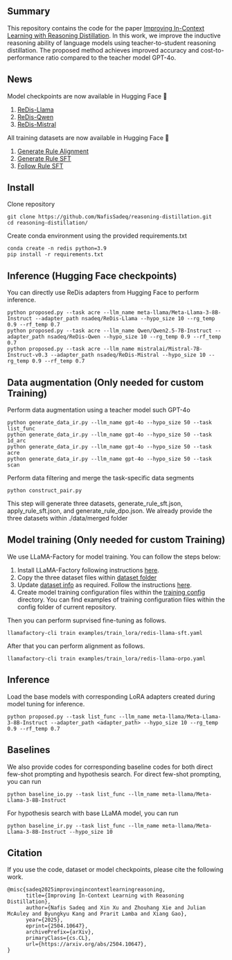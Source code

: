 ## Summary

This repository contains the code for the paper [Improving In-Context Learning with Reasoning Distillation](https://arxiv.org/abs/2504.10647). In this work, we improve the inductive reasoning ability of language models using teacher-to-student reasoning distillation. The proposed method achieves improved accuracy and cost-to-performance ratio compared to the teacher model GPT-4o.

## News

Model checkpoints are now available in Hugging Face 🤗
1. [ReDis-Llama](https://huggingface.co/nsadeq/ReDis-Llama)
2. [ReDis-Qwen](https://huggingface.co/nsadeq/ReDis-Qwen)
3. [ReDis-Mistral](https://huggingface.co/nsadeq/ReDis-Mistral)

All training datasets are now available in Hugging Face 🤗
1. [Generate Rule Alignment](https://huggingface.co/datasets/nsadeq/redis_generate_rule_alignment)
2. [Generate Rule SFT](https://huggingface.co/datasets/nsadeq/redis_generate_rule_sft)
3. [Follow Rule SFT](https://huggingface.co/datasets/nsadeq/redis_follow_rule_sft)

## Install

Clone repository
```
git clone https://github.com/NafisSadeq/reasoning-distillation.git
cd reasoning-distillation/
```
Create conda environment using the provided requirements.txt

```
conda create -n redis python=3.9
pip install -r requirements.txt
```

## Inference (Hugging Face checkpoints)

You can directly use ReDis adapters from Hugging Face to perform inference.
```
python proposed.py --task acre --llm_name meta-llama/Meta-Llama-3-8B-Instruct --adapter_path nsadeq/ReDis-Llama --hypo_size 10 --rg_temp 0.9 --rf_temp 0.7
python proposed.py --task acre --llm_name Qwen/Qwen2.5-7B-Instruct --adapter_path nsadeq/ReDis-Qwen --hypo_size 10 --rg_temp 0.9 --rf_temp 0.7
python proposed.py --task acre --llm_name mistralai/Mistral-7B-Instruct-v0.3 --adapter_path nsadeq/ReDis-Mistral --hypo_size 10 --rg_temp 0.9 --rf_temp 0.7
```

## Data augmentation (Only needed for custom Training)

Perform data augmentation using a teacher model such GPT-4o

```
python generate_data_ir.py --llm_name gpt-4o --hypo_size 50 --task list_func
python generate_data_ir.py --llm_name gpt-4o --hypo_size 50 --task 1d_arc
python generate_data_ir.py --llm_name gpt-4o --hypo_size 50 --task acre
python generate_data_ir.py --llm_name gpt-4o --hypo_size 50 --task scan
```

Perform data filtering and merge the task-specific data segments

```
python construct_pair.py
```

This step will generate three datasets, generate_rule_sft.json, apply_rule_sft.json, and generate_rule_dpo.json. We already provide the three datasets within ./data/merged folder

## Model training (Only needed for custom Training)

We use LLaMA-Factory for model training. You can follow the steps below: 
1. Install LLaMA-Factory following instructions [here](https://github.com/hiyouga/LLaMA-Factory/tree/main?tab=readme-ov-file#installation).
2. Copy the three dataset files within [dataset folder](https://github.com/hiyouga/LLaMA-Factory/tree/main/data)
3. Update [dataset info](LLaMA-Factorydata/dataset_info.json) as required. Follow the instructions [here](https://github.com/hiyouga/LLaMA-Factory/blob/main/data/README.md).
4. Create model training configuration files within the [training config](LLaMA-Factory/examples/train_lora/) directory. You can find examples of training configuration files within the config folder of current repository.

Then you can perform suprvised fine-tuning as follows. 

```  
llamafactory-cli train examples/train_lora/redis-llama-sft.yaml
```

After that you can perform alignment as follows.

```
llamafactory-cli train examples/train_lora/redis-llama-orpo.yaml
```

## Inference

Load the base models with corresponding LoRA adapters created during model tuning for inference.

```
python proposed.py --task list_func --llm_name meta-llama/Meta-Llama-3-8B-Instruct --adapter_path <adapter_path> --hypo_size 10 --rg_temp 0.9 --rf_temp 0.7
```

## Baselines
We also provide codes for corresponding baseline codes for both direct few-shot prompting and hypothesis search. For direct few-shot prompting, you can run

```
python baseline_io.py --task list_func --llm_name meta-llama/Meta-Llama-3-8B-Instruct
```

For hypothesis search with base LLaMA model, you can run

```
python baseline_ir.py --task list_func --llm_name meta-llama/Meta-Llama-3-8B-Instruct --hypo_size 10
```

## Citation

If you use the code, dataset or model checkpoints, please cite the following work.

```
@misc{sadeq2025improvingincontextlearningreasoning,
      title={Improving In-Context Learning with Reasoning Distillation}, 
      author={Nafis Sadeq and Xin Xu and Zhouhang Xie and Julian McAuley and Byungkyu Kang and Prarit Lamba and Xiang Gao},
      year={2025},
      eprint={2504.10647},
      archivePrefix={arXiv},
      primaryClass={cs.CL},
      url={https://arxiv.org/abs/2504.10647}, 
}
```

